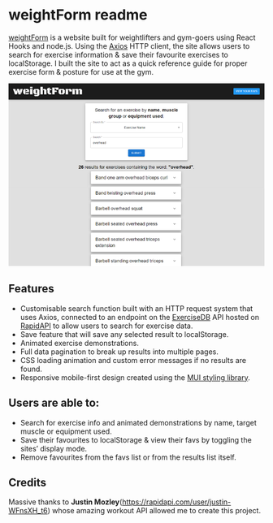 # weightForm readme
[weightForm](https://weightform.netlify.app/) is a website built for weightlifters and gym-goers using React Hooks and node.js. Using the [Axios](https://axios-http.com/docs/intro) HTTP client, the site allows users to search for exercise information & save their favourite exercises to localStorage. I built the site to act as a quick reference guide for proper exercise form & posture for use at the gym.

![Site image]( https://raw.githubusercontent.com/Nootuff/Nootuff.github.io/master/imgs/weightForm-imgs/weightForm-img-1.png)

## Features
- Customisable search function built with an HTTP request system that uses Axios, connected to an endpoint on the [ExerciseDB](https://rapidapi.com/justin-WFnsXH_t6/api/exercisedb) API hosted on [RapidAPI](https://rapidapi.com/) to allow users to search for exercise data.
- Save feature that will save any selected result to localStorage. 
- Animated exercise demonstrations.
- Full data pagination to break up results into multiple pages.
-  CSS loading animation and custom error messages if no results are found.
- Responsive mobile-first design created using the [MUI styling library](https://mui.com/).

## Users are able to:
- Search for exercise info and animated demonstrations by name, target muscle or equipment used.
- Save their favourites to localStorage & view their favs by toggling the sites’ display mode.
- Remove favourites from the favs list or from the results list itself.


## Credits
Massive thanks to **Justin Mozley**(https://rapidapi.com/user/justin-WFnsXH_t6) whose amazing workout API allowed me to create this project.